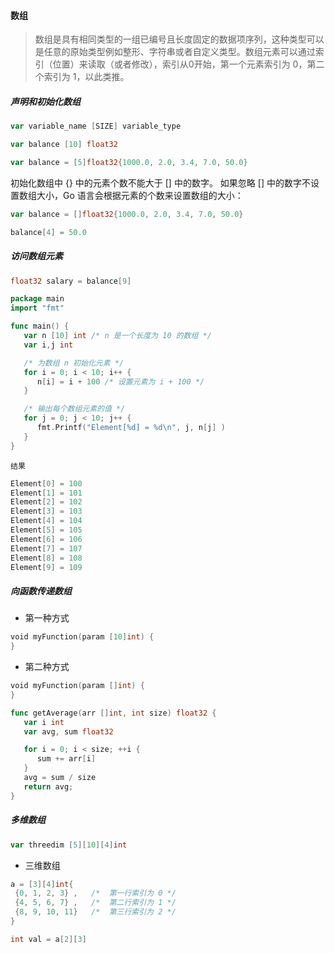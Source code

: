 

#### 数组

> 数组是具有相同类型的一组已编号且长度固定的数据项序列，这种类型可以是任意的原始类型例如整形、字符串或者自定义类型。数组元素可以通过索引（位置）来读取（或者修改），索引从0开始，第一个元素索引为 0，第二个索引为 1，以此类推。

##### 声明和初始化数组

```go
var variable_name [SIZE] variable_type
```

```go
var balance [10] float32
```

```go
var balance = [5]float32{1000.0, 2.0, 3.4, 7.0, 50.0}
```

初始化数组中 {} 中的元素个数不能大于 [] 中的数字。
如果忽略 [] 中的数字不设置数组大小，Go 语言会根据元素的个数来设置数组的大小：

```go
var balance = []float32{1000.0, 2.0, 3.4, 7.0, 50.0}
```

```go
balance[4] = 50.0
```

##### 访问数组元素

```go
float32 salary = balance[9]
```

```go
package main
import "fmt"

func main() {
   var n [10] int /* n 是一个长度为 10 的数组 */
   var i,j int

   /* 为数组 n 初始化元素 */         
   for i = 0; i < 10; i++ {
      n[i] = i + 100 /* 设置元素为 i + 100 */
   }

   /* 输出每个数组元素的值 */
   for j = 0; j < 10; j++ {
      fmt.Printf("Element[%d] = %d\n", j, n[j] )
   }
}
```

`结果`

```go
Element[0] = 100
Element[1] = 101
Element[2] = 102
Element[3] = 103
Element[4] = 104
Element[5] = 105
Element[6] = 106
Element[7] = 107
Element[8] = 108
Element[9] = 109
```

##### 向函数传递数组

* 第一种方式 

```go
void myFunction(param [10]int) {
}
```

* 第二种方式 

```go
void myFunction(param []int) {
}
```

```go
func getAverage(arr []int, int size) float32 {
   var i int
   var avg, sum float32  

   for i = 0; i < size; ++i {
      sum += arr[i]
   }
   avg = sum / size
   return avg;
}
```

##### 多维数组

```go
var threedim [5][10][4]int
```

* 三维数组

```go
a = [3][4]int{  
 {0, 1, 2, 3} ,   /*  第一行索引为 0 */
 {4, 5, 6, 7} ,   /*  第二行索引为 1 */
 {8, 9, 10, 11}   /*  第三行索引为 2 */
}
```

```go
int val = a[2][3]
```